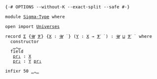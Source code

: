 <pre class="Agda">

<a id="15" class="Symbol">{-#</a> <a id="19" class="Keyword">OPTIONS</a> <a id="27" class="Pragma">--without-K</a> <a id="39" class="Pragma">--exact-split</a> <a id="53" class="Pragma">--safe</a> <a id="60" class="Symbol">#-}</a>

<a id="65" class="Keyword">module</a> <a id="72" href="Sigma-Type.html" class="Module">Sigma-Type</a> <a id="83" class="Keyword">where</a>

<a id="90" class="Keyword">open</a> <a id="95" class="Keyword">import</a> <a id="102" href="Universes.html" class="Module">Universes</a>

<a id="113" class="Keyword">record</a> <a id="Σ"></a><a id="120" href="Sigma-Type.html#120" class="Record">Σ</a> <a id="122" class="Symbol">{</a><a id="123" href="Sigma-Type.html#123" class="Bound">𝓤</a> <a id="125" href="Sigma-Type.html#125" class="Bound">𝓥</a><a id="126" class="Symbol">}</a> <a id="128" class="Symbol">{</a><a id="129" href="Sigma-Type.html#129" class="Bound">X</a> <a id="131" class="Symbol">:</a> <a id="133" href="Sigma-Type.html#123" class="Bound">𝓤</a> <a id="135" href="Universes.html#403" class="Function Operator">̇</a> <a id="137" class="Symbol">}</a> <a id="139" class="Symbol">(</a><a id="140" href="Sigma-Type.html#140" class="Bound">Y</a> <a id="142" class="Symbol">:</a> <a id="144" href="Sigma-Type.html#129" class="Bound">X</a> <a id="146" class="Symbol">→</a> <a id="148" href="Sigma-Type.html#125" class="Bound">𝓥</a> <a id="150" href="Universes.html#403" class="Function Operator">̇</a> <a id="152" class="Symbol">)</a> <a id="154" class="Symbol">:</a> <a id="156" href="Sigma-Type.html#123" class="Bound">𝓤</a> <a id="158" href="Agda.Primitive.html#636" class="Primitive Operator">⊔</a> <a id="160" href="Sigma-Type.html#125" class="Bound">𝓥</a> <a id="162" href="Universes.html#403" class="Function Operator">̇</a>  <a id="165" class="Keyword">where</a>
  <a id="173" class="Keyword">constructor</a>
   <a id="_,_"></a><a id="188" href="Sigma-Type.html#188" class="InductiveConstructor Operator">_,_</a>
  <a id="194" class="Keyword">field</a>
   <a id="Σ.pr₁"></a><a id="203" href="Sigma-Type.html#203" class="Field">pr₁</a> <a id="207" class="Symbol">:</a> <a id="209" href="Sigma-Type.html#129" class="Bound">X</a>
   <a id="Σ.pr₂"></a><a id="214" href="Sigma-Type.html#214" class="Field">pr₂</a> <a id="218" class="Symbol">:</a> <a id="220" href="Sigma-Type.html#140" class="Bound">Y</a> <a id="222" href="Sigma-Type.html#203" class="Field">pr₁</a>

<a id="227" class="Keyword">infixr</a> <a id="234" class="Number">50</a> <a id="237" href="Sigma-Type.html#188" class="InductiveConstructor Operator">_,_</a>

</pre>
